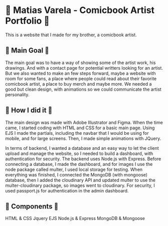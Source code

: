 # 📖 Matias Varela - Comicbook Artist Portfolio 📖
This is a website that I made for my brother, a comicbook artist.

## 🎈 Main Goal 🎈
The main goal was to have a way of showing some of the artist work, his drawings. And with a contact page for potential writters looking for an artist.
But we also wanted to make an few steps forward, maybe a website with room for some fans, a place where people could read about their favorite comicbook artist, 
a place to buy merch and maybe more.
We needed a good but clean design, with animations so we could communicate the artist personality.


## 🏈 How I did it 🏈
The main design was made with Adobe Illustrator and Figma.
When the time came, I started coding with HTML and CSS for a basic main page.
Using EJS I made the partials, including the navbar that I would be using for mobile, and for large screens.
Then, I made simple animations with JQuery.

In terms of backend, I wanted a database and an easy way to let the client upload and manage the website, so I needed to build a dashboard, with authentication for security.
The backend uses Node.js with Express.
Before connecting a database, I made the dashboard, and for images I use the node package called multer, I used local storage for testing.
When everything was finished, I connected the MongoDB (with mongoose) database, then I added the cloudinary API and updated multer to use the multer-cloudinary package, so images
went to cloudinary.
For security, I used passport.js for authentication in the admin dashboard.

## 🧱 Components 🧱
HTML & CSS
Jquery
EJS
Node.js & Express
MongoDB & Mongoose

